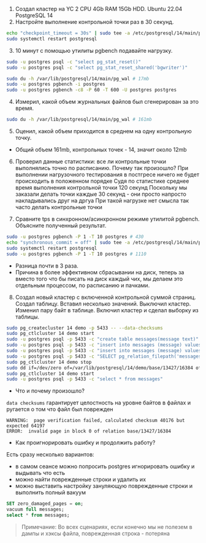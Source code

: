 1. Создал кластер на YC 2 CPU 4Gb RAM 15Gb HDD. Ubuntu 22.04 PostgreSQL 14
2. Настройте выполнение контрольной точки раз в 30 секунд.
```bash
echo "checkpoint_timeout = 30s" | sudo tee -a /etc/postgresql/14/main/postgresql.conf
sudo systemctl restart postgresql
```
3. 10 минут c помощью утилиты pgbench подавайте нагрузку.
```bash
sudo -u postgres psql -c "select pg_stat_reset()"
sudo -u postgres psql -c "select pg_stat_reset_shared('bgwriter')"

sudo du -h /var/lib/postgresql/14/main/pg_wal # 17mb
sudo -u postgres pgbench -i postgres
sudo -u postgres pgbench -c8 -P 60 -T 600 -U postgres postgres
```
4. Измерил, какой объем журнальных файлов был сгенерирован за это время.
```bash
sudo du -h /var/lib/postgresql/14/main/pg_wal # 161mb
```
5. Оценил, какой объем приходится в среднем на одну контрольную точку.
- Общий объем 161mb, контрольных точек - 14, значит около 12mb

6. Проверил данные статистики: все ли контрольные точки выполнялись точно по расписанию. Почему так произошло?
При выполнении нагрузочного тестирования в постгресе ничего не будет происходить в положенном порядке
Судя по статистике среднее время выполнения контрольной точки 120 секунд
Поскольку мы заказали делать точки каждые 30 секунд - они просто напросто накладывались друг на дргуа
При такой нагрузке нет смысла так часто делать контрольные точки

7. Сравните tps в синхронном/асинхронном режиме утилитой pgbench. Объясните полученный результат.
```bash
sudo -u postgres pgbench -P 1 -T 10 postgres # 430
echo "synchronous_commit = off" | sudo tee -a /etc/postgresql/14/main/postgresql.conf
sudo systemctl restart postgresql
sudo -u postgres pgbench -P 1 -T 10 postgres # 1110
```
- Разница почти в 3 раза.
- Причина в более эффективном сбрасывании на диск, теперь за вместо того что бы писать на диск каждый чих, мы делаем это отдельным  процессом, по расписанию и пачками.

8. Создал новый кластер с включенной контрольной суммой страниц. Создал таблицу. Вставил несколько значений. Выключил кластер. Изменил пару байт в таблице. Включил кластер и сделал выборку из таблицы.

```bash
sudo pg_createcluster 14 demo -p 5433 -- --data-checksums
sudo pg_ctlcluster 14 demo start
sudo -u postgres psql -p 5433 -c "create table messages(message text)"
sudo -u postgres psql -p 5433 -c "insert into messages (message) values ('hello')"
sudo -u postgres psql -p 5433 -c "insert into messages (message) values ('world')"
sudo -u postgres psql -p 5433 -c "SELECT pg_relation_filepath('messages');" # base/13427/16384
sudo pg_ctlcluster 14 demo stop
sudo dd if=/dev/zero of=/var/lib/postgresql/14/demo/base/13427/16384 oflag=dsync conv=notrunc bs=1 count=8
sudo pg_ctlcluster 14 demo start
sudo -u postgres psql -p 5433 -c "select * from messages"
```
- Что и почему произошло?

`data checksums` гарантирует целостность на уровне байтов в файлах и ругается о том что файл был поврежден

```
WARNING:  page verification failed, calculated checksum 40176 but expected 64197
ERROR:  invalid page in block 0 of relation base/13427/16384
```

- Как проигнорировать ошибку и продолжить работу?

Есть сразу несколько вариантов:

- в самом сеансе можно попросить postgres игнорировать ошибку и выдывать что есть
- можно найти поврежденные строки и удалить их
- можно выставить настройку зануляющую поврежденные строки и выполнить полный вакуум

```sql
SET zero_damaged_pages = on;
vacuum full messages;
select * from messages;
```

> Примечание: Во всех сценариях, если конечно мы не полезем в дампы и хэксы файла, поврежденная строка - потеряна
